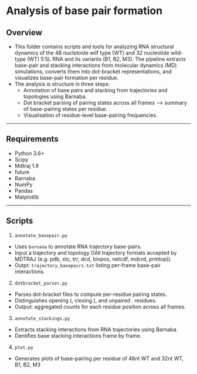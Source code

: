 # Analysis of base pair formation

## Overview

- This folder contains scripts and tools for analyzing RNA structural dynamics of the 48 nucletoide wilf type (WT) and 32 nucleotide wild-type (WT) 5′SL RNA and its variants (B1, B2, M3). The pipeline extracts base-pair and stacking interactions from molecular dynamics (MD) simulations, converts them into dot-bracket representations, and visualizes base-pair formation per residue.
- The analysis is structure in three steps:
  - Annotation of base pairs and stacking from trajectories and topologies using Barnaba.
  - Dot bracket parsing of pairing states across all frames --> summary of base-pairing states per residue.
  - Visualisation of residue-level base-pairing frequencies.

---

## Requirements 

- Python 3.6+
- Scipy
- Mdtraj 1.9
- future
- Barnaba
- NumPy
- Pandas
- Matplotlib

---

## Scripts

1. `annotate_basepair.py`
- Uses `barnana` to annotate RNA trajectory base-pairs.
- Input a trajectory and topology ((All trajectory formats accepted by MDTRAJ (e.g. pdb, xtc, trr, dcd, binpos, netcdf, mdcrd, prmtop)).
- Outpt: `trajectory_basepairs.txt` listing per-frame base-pair interactions.
2. `dotbracket_parser.py`
- Parses dot-bracket files to compute per-residue pairing states.
- Distinguishes opening (, closing ), and unpaired . residues.
- Output: aggregated counts for each residue position across all frames.
3. `annotate_stackings.py`
- Extracts stacking interactions from RNA trajectories using Barnaba.
- Dentifies base stacking interactions frame by frame.
4. `plot.py`
- Generates  plots of base-pairing per residue of 48nt WT and 32nt WT, B1, B2, M3


  


